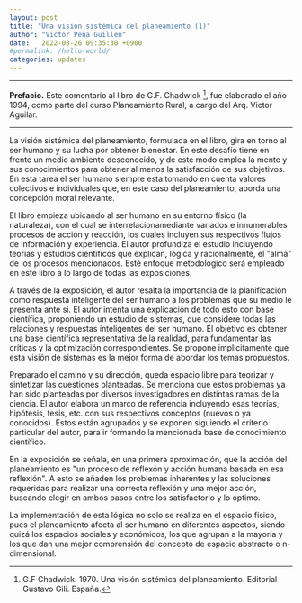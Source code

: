 ```yaml
---
layout: post
title: "Una vision sistémica del planeamiento (1)"
author: "Victor Peña Guillen"
date:   2022-08-26 09:35:30 +0900
#permalink: /hello-world/
categories: updates
---
```


---

**Prefacio.**
Este comentario al libro de G.F. Chadwick [^1], fue elaborado el año 1994, como parte del curso Planeamiento Rural, a cargo del Arq. Victor Aguilar.

---

La visión sistémica del planeamiento, formulada en el libro, gira en torno al ser humano y su lucha por obtener bienestar.
En este desafío tiene en frente un medio ambiente desconocido, y de este modo emplea la mente y sus conocimientos para obtener al menos la satisfacción de sus objetivos.
En esta tarea el ser humano siempre esta tomando en cuenta valores colectivos e individuales que, en este caso del planeamiento, aborda una concepción moral relevante.

El libro empieza ubicando al ser humano en su entorno físico (la naturaleza), con el cual se interrelacionamediante variados e innumerables procesos de acción y reacción, los cuales incluyen sus respectivos flujos de información y experiencia.
El autor profundiza el estudio incluyendo teorías y estudios científicos que explican, lógica y racionalmente, el "alma" de los procesos mencionados.
Esté enfoque metodológico será empleado en este libro a lo largo de todas las exposiciones.

A través de la exposición, el autor resalta la importancia de la planificación como respuesta inteligente del ser humano a los problemas que su medio le presenta ante si.
El autor intenta una explicación de todo esto con base científica, proponiendo un estudio de sistemas, que considere todas las relaciones y respuestas inteligentes del ser humano.
El objetivo es obtener una base científica representativa de la realidad, para fundamentar las críticas y la optimización correspondientes.
Se propone implicitamente que esta visión de sistemas es la mejor forma de abordar los temas propuestos.

Preparado el camino y su dirección, queda espacio libre para teorizar y sintetizar las cuestiones planteadas. Se menciona que estos problemas ya han sido planteadas por diversos investigadores en distintas ramas de la ciencia.
El autor elabora un marco de referencia incluyendo esas teorías, hipótesis, tesis, etc. con sus respectivos conceptos (nuevos o ya conocidos). Estos están agrupados y se exponen siguiendo el criterio particular del autor, para ir formando la mencionada base de conocimiento científico.

En la exposición se señala, en una primera aproximación, que la acción del planeamiento es "un proceso de reflexón y acción humana basada en esa reflexión".
A esto se añaden los problemas inherentes y las soluciones requeridas para realizar una correcta reflexión y una mejor acción, buscando elegir en ambos pasos entre los satisfactorio y lo óptimo.

La implementación de esta lógica no solo se realiza en el espacio físico, pues el planeamiento afecta al ser humano en diferentes aspectos, siendo quizá los espacios sociales y económicos, los que agrupan a la mayoría y los que dan una mejor comprensión del concepto de espacio abstracto o n-dimensional.

[^1]: G.F Chadwick. 1970. Una visión sistémica del planeamiento. Editorial Gustavo Gili. España.
